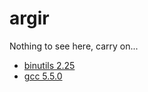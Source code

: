 # argir

Nothing to see here, carry on...

- [binutils 2.25](http://ftp.gnu.org/gnu/binutils/binutils-2.25.tar.gz)
- [gcc 5.5.0](http://ftp.gnu.org/gnu/gcc/gcc-5.5.0/gcc-5.5.0.tar.gz)
